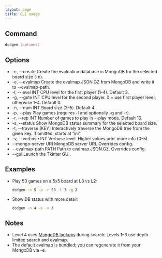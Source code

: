 ```yaml
---
layout: page
title: CLI usage
---
```


## Command
```bash
dodgem [options]
```

## Options
- -c, --create
  Create the evaluation database in MongoDB for the selected board size (-n).
- -e, --evalmap
  Create the evalmap JSON.GZ from MongoDB and write it to --evalmap-path.
- -l, --level INT
  CPU level for the first player (1–4). Default 3.
- -g, --gote INT
  CPU level for the second player. 0 = use first player level; otherwise 1–4. Default 0.
- -n, --num INT
  Board size (3–5). Default 4.
- -p, --play
  Play games (requires -l and optionally -g and -r).
- -r, --rep INT
  Number of games to play in --play mode. Default 10.
- -s, --status
  Show MongoDB status summary for the selected board size.
- -t, --traverse [KEY]
  Interactively traverse the MongoDB tree from the given key. If omitted, starts at "ini".
- -v, --verbose INT
  Verbose level. Higher values print more info (0–5).
- --mongo-server URI
  MongoDB server URI. Overrides config.
- --evalmap-path PATH
  Path to evalmap JSON.GZ. Overrides config.
- --gui
  Launch the Tkinter GUI.

## Examples
- Play 50 games on a 5x5 board at L3 vs L2:
  ```bash
  dodgem -n 5 -p -r 50 -l 3 -g 2
  ```

- Show DB status with more detail:
  ```bash
  dodgem -n 4 -s -v 3
  ```

## Notes
- Level 4 uses [MongoDB lookups](../database) during search. Levels 1–3 use depth-limited search and evalmap.
- The default evalmap is bundled; you can regenerate it from your MongoDB via -e.

